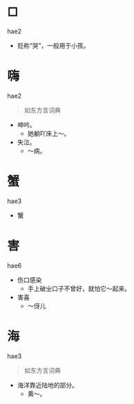 # □
hae2
- 贬称“哭”，一般用于小孩。

# 嗨
hae2
> 如东方言词典
- 呻吟。
  - 她躺吖床上～。
- 失泣。
  - ～病。

# 蟹
hae3
- 蟹

# 害
hae6
- 伤口感染
  - 手上破㞢口子不曾好，就怕它～起来。
- 害喜
  - ～伢儿

# 海
hae3
> 如东方言词典
- 海洋靠近陆地的部分。
  - 黄～。

